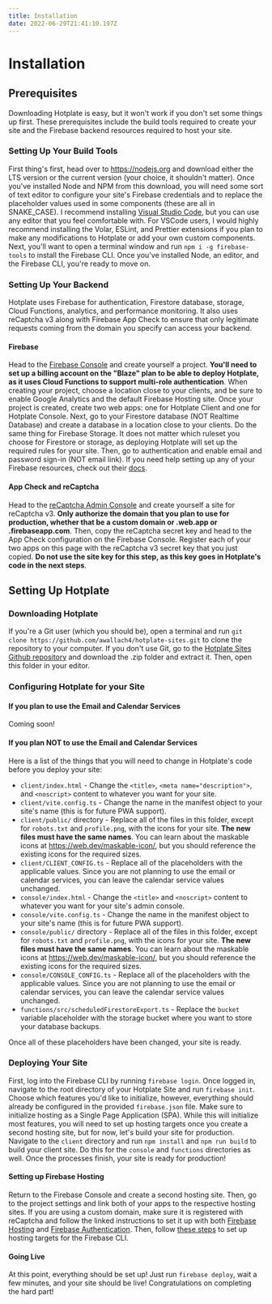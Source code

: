 ```yaml
---
title: Installation
date: 2022-06-29T21:41:10.197Z
---
```

# Installation

## Prerequisites

Downloading Hotplate is easy, but it won't work if you don't set some things up first.  These prerequisites include the build tools required to create your site and the Firebase backend resources required to host your site.

### Setting Up Your Build Tools

First thing's first, head over to <https://nodejs.org> and download either the LTS version or the current version (your choice, it shouldn't matter).  Once you've installed Node and NPM from this download, you will need some sort of text editor to configure your site's Firebase credentials and to replace the placeholder values used in some components (these are all in SNAKE_CASE).  I recommend installing [Visual Studio Code](https://code.visualstudio.com/), but you can use any editor that you feel comfortable with.  For VSCode users, I would highly recommend installing the Volar, ESLint, and Prettier extensions if you plan to make any modifications to Hotplate or add your own custom components.  Next, you'll want to open a terminal window and run `npm i -g firebase-tools` to install the Firebase CLI.  Once you've installed Node, an editor, and the Firebase CLI, you're ready to move on.

### Setting Up Your Backend

Hotplate uses Firebase for authentication, Firestore database, storage, Cloud Functions, analytics, and performance monitoring.  It also uses reCaptcha v3 along with Firebase App Check to ensure that only legitimate requests coming from the domain you specify can access your backend.

#### Firebase

Head to the [Firebase Console](https://console.firebase.google.com) and create yourself a project.  **You'll need to set up a billing account on the "Blaze" plan to be able to deploy Hotplate, as it uses Cloud Functions to support multi-role authentication**.  When creating your project, choose a location close to your clients, and be sure to enable Google Analytics and the default Firebase Hosting site.  Once your project is created, create two web apps: one for Hotplate Client and one for Hotplate Console.  Next, go to your Firestore database (NOT Realtime Database) and create a database in a location close to your clients.  Do the same thing for Firebase Storage.  It does not matter which ruleset you choose for Firestore or storage, as deploying Hotplate will set up the required rules for your site.  Then, go to authentication and enable email and password sign-in (NOT email link).  If you need help setting up any of your Firebase resources, check out their [docs](https://firebase.google.com/docs).

#### App Check and reCaptcha

Head to the [reCaptcha Admin Console](https://google.com/recaptcha/admin) and create yourself a site for reCaptcha v3.  **Only authorize the domain that you plan to use for production, whether that be a custom domain or <firebase-project-id>.web.app or <firebase-project-id>.firebaseapp.com**.  Then, copy the reCaptcha secret key and head to the App Check configuration on the Firebase Console.  Register each of your two apps on this page with the reCaptcha v3 secret key that you just copied.  **Do not use the site key for this step, as this key goes in Hotplate's code in the next steps**.

## Setting Up Hotplate

### Downloading Hotplate

If you're a Git user (which you should be), open a terminal and run `git clone https://github.com/awallach4/hotplate-sites.git` to clone the repository to your computer.  If you don't use Git, go to the [Hotplate Sites Github repository](https://github.com/awallach4/hotplate-sites) and download the .zip folder and extract it.  Then, open this folder in your editor.

### Configuring Hotplate for your Site

#### If you plan to use the Email and Calendar Services

Coming soon!

#### If you plan NOT to use the Email and Calendar Services

Here is a list of the things that you will need to change in Hotplate's code before you deploy your site:

* `client/index.html` - Change the `<title>`, `<meta name="description">`, and `<noscript>` content to whatever you want for your site.
* `client/vite.config.ts` - Change the name in the manifest object to your site's name (this is for future PWA support).
* `client/public/` directory - Replace all of the files in this folder, except for `robots.txt` and `profile.png`, with the icons for your site.  **The new files must have the same names**.  You can learn about the maskable icons at <https://web.dev/maskable-icon/>, but you should reference the existing icons for the required sizes.
* `client/CLIENT_CONFIG.ts` - Replace all of the placeholders with the applicable values.  Since you are not planning to use the email or calendar services, you can leave the calendar service values unchanged.
* `console/index.html` - Change the `<title>` and `<noscript>` content to whatever you want for your site's admin console.
* `console/vite.config.ts` - Change the name in the manifest object to your site's name (this is for future PWA support).
* `console/public/` directory - Replace all of the files in this folder, except for `robots.txt` and `profile.png`, with the icons for your site.  **The new files must have the same names**.  You can learn about the maskable icons at <https://web.dev/maskable-icon/>, but you should reference the existing icons for the required sizes.
* `console/CONSOLE_CONFIG.ts` - Replace all of the placeholders with the applicable values.  Since you are not planning to use the email or calendar services, you can leave the calendar service values unchanged.
* `functions/src/scheduledFirestoreExport.ts` - Replace the `bucket` variable placeholder with the storage bucket where you want to store your database backups.

Once all of these placeholders have been changed, your site is ready.

### Deploying Your Site

First, log into the Firebase CLI by running `firebase login`.  Once logged in, navigate to the root directory of your Hotplate Site and run `firebase init`.  Choose which features you'd like to initialize, however, everything should already be configured in the provided `firebase.json` file.  Make sure to initialize hosting as a Single Page Application (SPA).  While this will initialize most features, you will need to set up hosting targets once you create a second hosting site, but for now, let's build your site for production.  Navigate to the `client` directory and run `npm install` and `npm run build` to build your client site.  Do this for the `console` and `functions` directories as well.  Once the processes finish, your site is ready for production!

#### Setting up Firebase Hosting

Return to the Firebase Console and create a second hosting site.  Then, go to the project settings and link both of your apps to the respective hosting sites.  If you are using a custom domain, make sure it is registered with reCaptcha and follow the linked instructions to set it up with both [Firebase Hosting](https://firebase.google.com/docs/hosting/custom-domain?hl=en&authuser=0) and [Firebase Authentication](https://firebase.google.com/docs/auth/email-custom-domain?hl=en&authuser=0).  Then, follow [these steps](https://firebase.google.com/docs/hosting/multisites?hl=en&authuser=0#set_up_deploy_targets) to set up hosting targets for the Firebase CLI.

#### Going Live

At this point, everything should be set up!  Just run `firebase deploy`, wait a few minutes, and your site should be live!  Congratulations on completing the hard part!